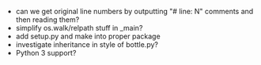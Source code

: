 * can we get original line numbers by outputting "# line: N" comments and then reading them?
* simplify os.walk/relpath stuff in _main?
* add setup.py and make into proper package
* investigate inheritance in style of bottle.py?
* Python 3 support?
